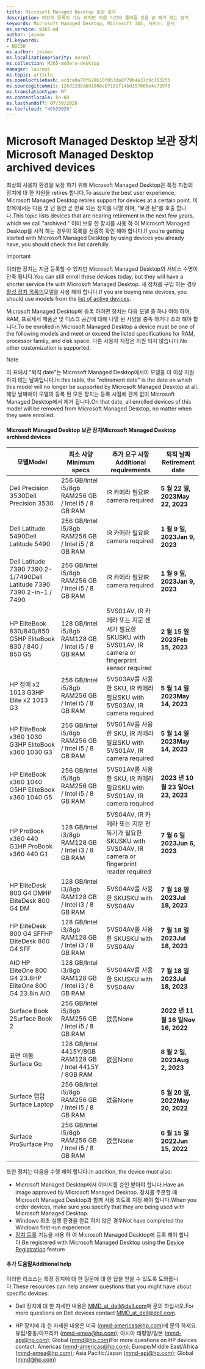 ```yaml
---
title: Microsoft Managed Desktop 보관 장치
description: 여전히 등록이 가능 하지만 지원 기간이 줄어들 것을 곧 폐기 하는 장치
keywords: Microsoft Managed Desktop, Microsoft 365, 서비스, 문서
ms.service: m365-md
author: jaimeo
f1.keywords:
- NOCSH
ms.author: jaimeo
ms.localizationpriority: normal
ms.collection: M365-modern-desktop
manager: laurawi
ms.topic: article
ms.openlocfilehash: acdca0a70fb28b10f053da8f79b4e37c9c7632f5
ms.sourcegitcommit: 126d22d8abd190beb7101f14bd357005e4c729f0
ms.translationtype: MT
ms.contentlocale: ko-KR
ms.lasthandoff: 07/30/2020
ms.locfileid: "46529926"
---
```

# <a name="microsoft-managed-desktop-archived-devices"></a><span data-ttu-id="29982-104">Microsoft Managed Desktop 보관 장치</span><span class="sxs-lookup"><span data-stu-id="29982-104">Microsoft Managed Desktop archived devices</span></span>

<span data-ttu-id="29982-105">최상의 사용자 환경을 보장 하기 위해 Microsoft Managed Desktop은 특정 지점의 장치에 대 한 지원을 retires 합니다.</span><span class="sxs-lookup"><span data-stu-id="29982-105">To assure the best user experience, Microsoft Managed Desktop retires support for devices at a certain point.</span></span> <span data-ttu-id="29982-106">이 항목에서는 다음 몇 년 동안 곧 만료 되는 장치를 나열 하며, "보관 된"를 호출 합니다.</span><span class="sxs-lookup"><span data-stu-id="29982-106">This topic lists devices that are nearing retirement in the next few years, which we call "archived."</span></span> <span data-ttu-id="29982-107">이미 보유 한 장치를 사용 하 여 Microsoft Managed Desktop을 시작 하는 경우이 목록을 신중히 확인 해야 합니다.</span><span class="sxs-lookup"><span data-stu-id="29982-107">If you're getting started with Microsoft Managed Desktop by using devices you already have, you should check this list carefully.</span></span>

>[!IMPORTANT]
><span data-ttu-id="29982-108">이러한 장치는 지금 등록할 수 있지만 Microsoft Managed Desktop의 서비스 수명이 단축 됩니다.</span><span class="sxs-lookup"><span data-stu-id="29982-108">You can still enroll these devices today, but they will have a shorter service life with Microsoft Managed Desktop.</span></span> <span data-ttu-id="29982-109">새 장치를 구입 하는 경우 [활성 장치 목록의](./device-list.md)모델을 사용 해야 합니다.</span><span class="sxs-lookup"><span data-stu-id="29982-109">If you are buying new devices, you should use models from the [list of active devices](./device-list.md).</span></span>

<!-- Microsoft 365 E5; Device as a Service -->
<!-- Split from device & technologies topic. Destination topic for aka.ms/device-list  -->
<span data-ttu-id="29982-110">Microsoft Managed Desktop에 등록 하려면 장치는 다음 모델 중 하나 여야 하며, RAM, 프로세서 제품군 및 디스크 공간에 대해 나열 된 사양을 충족 하거나 초과 해야 합니다.</span><span class="sxs-lookup"><span data-stu-id="29982-110">To be enrolled in Microsoft Managed Desktop a device must be one of the following models and meet or exceed the listed specifications for RAM, processor family, and disk space.</span></span> <span data-ttu-id="29982-111">다른 사용자 지정은 지원 되지 않습니다.</span><span class="sxs-lookup"><span data-stu-id="29982-111">No other customization is supported.</span></span>



>[!NOTE]
><span data-ttu-id="29982-112">이 표에서 "퇴직 date"는 Microsoft Managed Desktop에서이 모델을 더 이상 지원 하지 않는 날짜입니다.</span><span class="sxs-lookup"><span data-stu-id="29982-112">In this table, the "retirement date" is the date on which this model will no longer be supported by Microsoft Managed Desktop at all.</span></span> <span data-ttu-id="29982-113">해당 날짜에이 모델의 등록 된 모든 장치는 등록 시점에 관계 없이 Microsoft Managed Desktop에서 제거 됩니다.</span><span class="sxs-lookup"><span data-stu-id="29982-113">On that date, all enrolled devices of this model will be removed from Microsoft Managed Desktop, no matter when they were enrolled.</span></span>

#### <a name="microsoft-managed-desktop-archived-devices"></a><span data-ttu-id="29982-114">Microsoft Managed Desktop 보관 장치</span><span class="sxs-lookup"><span data-stu-id="29982-114">Microsoft Managed Desktop archived devices</span></span>

| <span data-ttu-id="29982-115">모델</span><span class="sxs-lookup"><span data-stu-id="29982-115">Model</span></span>  | <span data-ttu-id="29982-116">최소 사양</span><span class="sxs-lookup"><span data-stu-id="29982-116">Minimum specs</span></span>  | <span data-ttu-id="29982-117">추가 요구 사항 </span><span class="sxs-lookup"><span data-stu-id="29982-117">Additional requirements</span></span>  | <span data-ttu-id="29982-118">퇴직 날짜</span><span class="sxs-lookup"><span data-stu-id="29982-118">Retirement date</span></span> |
|---------|---------|---------|---------|
| <span data-ttu-id="29982-119">Dell Precision 3530</span><span class="sxs-lookup"><span data-stu-id="29982-119">Dell Precision 3530</span></span>| <span data-ttu-id="29982-120">256 GB/Intel i5/8gb RAM</span><span class="sxs-lookup"><span data-stu-id="29982-120">256 GB / Intel i5 / 8 GB RAM</span></span> | <span data-ttu-id="29982-121">IR 카메라 필요</span><span class="sxs-lookup"><span data-stu-id="29982-121">IR camera required</span></span> | <span data-ttu-id="29982-122">**5 월 22 일, 2023**</span><span class="sxs-lookup"><span data-stu-id="29982-122">**May 22, 2023**</span></span> |
| <span data-ttu-id="29982-123">Dell Latitude 5490</span><span class="sxs-lookup"><span data-stu-id="29982-123">Dell Latitude 5490</span></span>| <span data-ttu-id="29982-124">256 GB/Intel i5/8gb RAM</span><span class="sxs-lookup"><span data-stu-id="29982-124">256 GB / Intel i5 / 8 GB RAM</span></span> | <span data-ttu-id="29982-125">IR 카메라 필요</span><span class="sxs-lookup"><span data-stu-id="29982-125">IR camera required</span></span> | <span data-ttu-id="29982-126">**1 월 9 일, 2023**</span><span class="sxs-lookup"><span data-stu-id="29982-126">**Jan 9, 2023**</span></span> |
| <span data-ttu-id="29982-127">Dell Latitude 7390 7390 2-1/7490</span><span class="sxs-lookup"><span data-stu-id="29982-127">Dell Latitude 7390 7390 2-in-1 / 7490</span></span> | <span data-ttu-id="29982-128">256 GB/Intel i5/8gb RAM</span><span class="sxs-lookup"><span data-stu-id="29982-128">256 GB / Intel i5 / 8 GB RAM</span></span>   | <span data-ttu-id="29982-129">IR 카메라 필요</span><span class="sxs-lookup"><span data-stu-id="29982-129">IR camera required</span></span> | <span data-ttu-id="29982-130">**1 월 9 일, 2023**</span><span class="sxs-lookup"><span data-stu-id="29982-130">**Jan 9, 2023**</span></span> |
|<span data-ttu-id="29982-131">HP EliteBook 830/840/850 G5</span><span class="sxs-lookup"><span data-stu-id="29982-131">HP EliteBook 830 / 840 / 850 G5</span></span>| <span data-ttu-id="29982-132">128 GB/Intel i5/8gb RAM</span><span class="sxs-lookup"><span data-stu-id="29982-132">128 GB / Intel i5 / 8 GB RAM</span></span> | <span data-ttu-id="29982-133">5VS01AV, IR 카메라 또는 지문 센서가 필요한 SKU</span><span class="sxs-lookup"><span data-stu-id="29982-133">SKU with 5VS01AV, IR camera or fingerprint sensor required</span></span>  | <span data-ttu-id="29982-134">**2 월 15 일 2023**</span><span class="sxs-lookup"><span data-stu-id="29982-134">**Feb 15, 2023**</span></span> |
|<span data-ttu-id="29982-135">HP 정예 x2 1013 G3</span><span class="sxs-lookup"><span data-stu-id="29982-135">HP Elite x2 1013 G3</span></span>| <span data-ttu-id="29982-136">256 GB/Intel i5/8gb RAM</span><span class="sxs-lookup"><span data-stu-id="29982-136">256 GB / Intel i5 / 8 GB RAM</span></span> | <span data-ttu-id="29982-137">5VS03AV를 사용한 SKU, IR 카메라 필요</span><span class="sxs-lookup"><span data-stu-id="29982-137">SKU with 5VS03AV, IR camera required</span></span> |<span data-ttu-id="29982-138">**5 월 14 일 2023**</span><span class="sxs-lookup"><span data-stu-id="29982-138">**May 14, 2023**</span></span> |
|<span data-ttu-id="29982-139">HP EliteBook x360 1030 G3</span><span class="sxs-lookup"><span data-stu-id="29982-139">HP EliteBook x360 1030 G3</span></span>| <span data-ttu-id="29982-140">256 GB/Intel i5/8gb RAM</span><span class="sxs-lookup"><span data-stu-id="29982-140">256 GB / Intel i5 / 8 GB RAM</span></span> | <span data-ttu-id="29982-141">5VS01AV를 사용한 SKU, IR 카메라 필요</span><span class="sxs-lookup"><span data-stu-id="29982-141">SKU with 5VS01AV, IR camera required</span></span> |<span data-ttu-id="29982-142">**5 월 14 일 2023**</span><span class="sxs-lookup"><span data-stu-id="29982-142">**May 14, 2023**</span></span> |
|<span data-ttu-id="29982-143">HP EliteBook x360 1040 G5</span><span class="sxs-lookup"><span data-stu-id="29982-143">HP EliteBook x360 1040 G5</span></span>| <span data-ttu-id="29982-144">256 GB/Intel i5/8gb RAM</span><span class="sxs-lookup"><span data-stu-id="29982-144">256 GB / Intel i5 / 8 GB RAM</span></span> | <span data-ttu-id="29982-145">5VS01AV를 사용한 SKU, IR 카메라 필요</span><span class="sxs-lookup"><span data-stu-id="29982-145">SKU with 5VS01AV, IR camera required</span></span> | <span data-ttu-id="29982-146">**2023 년 10 월 23 일**</span><span class="sxs-lookup"><span data-stu-id="29982-146">**Oct 23, 2023**</span></span> |
|<span data-ttu-id="29982-147">HP ProBook x360 440 G1</span><span class="sxs-lookup"><span data-stu-id="29982-147">HP ProBook x360 440 G1</span></span>| <span data-ttu-id="29982-148">128 GB/Intel i3/8gb RAM</span><span class="sxs-lookup"><span data-stu-id="29982-148">128 GB / Intel i3 / 8 GB RAM</span></span> | <span data-ttu-id="29982-149">5VS04AV, IR 카메라 또는 지문 판독기가 필요한 SKU</span><span class="sxs-lookup"><span data-stu-id="29982-149">SKU with 5VS04AV, IR camera or fingerprint reader required</span></span> | <span data-ttu-id="29982-150">**7 월 6 일 2023**</span><span class="sxs-lookup"><span data-stu-id="29982-150">**Jun 6, 2023**</span></span> |
|<span data-ttu-id="29982-151">HP EliteDesk 800 G4 DM</span><span class="sxs-lookup"><span data-stu-id="29982-151">HP EliteDesk 800 G4 DM</span></span> | <span data-ttu-id="29982-152">128 GB/Intel i3/8gb RAM</span><span class="sxs-lookup"><span data-stu-id="29982-152">128 GB / Intel i3 / 8 GB RAM</span></span> | <span data-ttu-id="29982-153">5VS04AV를 사용한 SKU</span><span class="sxs-lookup"><span data-stu-id="29982-153">SKU with 5VS04AV</span></span> | <span data-ttu-id="29982-154">**7 월 18 일 2023**</span><span class="sxs-lookup"><span data-stu-id="29982-154">**Jul 18, 2023**</span></span> |
|<span data-ttu-id="29982-155">HP EliteDesk 800 G4 SFF</span><span class="sxs-lookup"><span data-stu-id="29982-155">HP EliteDesk 800 G4 SFF</span></span> | <span data-ttu-id="29982-156">128 GB/Intel i3/8gb RAM</span><span class="sxs-lookup"><span data-stu-id="29982-156">128 GB / Intel i3 / 8 GB RAM</span></span> | <span data-ttu-id="29982-157">5VS04AV를 사용한 SKU</span><span class="sxs-lookup"><span data-stu-id="29982-157">SKU with 5VS04AV</span></span> | <span data-ttu-id="29982-158">**7 월 18 일 2023**</span><span class="sxs-lookup"><span data-stu-id="29982-158">**Jul 18, 2023**</span></span> |
|<span data-ttu-id="29982-159">AIO HP EliteOne 800 G4 23.8</span><span class="sxs-lookup"><span data-stu-id="29982-159">HP EliteOne 800 G4 23.8in AIO</span></span> |<span data-ttu-id="29982-160">128 GB/Intel i3/8gb RAM</span><span class="sxs-lookup"><span data-stu-id="29982-160">128 GB / Intel i3 / 8 GB RAM</span></span> |<span data-ttu-id="29982-161">5VS04AV를 사용한 SKU</span><span class="sxs-lookup"><span data-stu-id="29982-161">SKU with 5VS04AV</span></span>| <span data-ttu-id="29982-162">**7 월 18 일 2023**</span><span class="sxs-lookup"><span data-stu-id="29982-162">**Jul 18, 2023**</span></span> |
|<span data-ttu-id="29982-163">Surface Book 2</span><span class="sxs-lookup"><span data-stu-id="29982-163">Surface Book 2</span></span>| <span data-ttu-id="29982-164">256 GB/Intel i5/8gb RAM</span><span class="sxs-lookup"><span data-stu-id="29982-164">256 GB / Intel i5 / 8 GB RAM</span></span> | <span data-ttu-id="29982-165">없음</span><span class="sxs-lookup"><span data-stu-id="29982-165">None</span></span> | <span data-ttu-id="29982-166">**2022 년 11 월 16 일**</span><span class="sxs-lookup"><span data-stu-id="29982-166">**Nov 16, 2022**</span></span> |
|<span data-ttu-id="29982-167">표면 이동</span><span class="sxs-lookup"><span data-stu-id="29982-167">Surface Go</span></span>| <span data-ttu-id="29982-168">128 GB/Intel 4415Y/8GB RAM</span><span class="sxs-lookup"><span data-stu-id="29982-168">128 GB / Intel 4415Y / 8GB RAM</span></span> | <span data-ttu-id="29982-169">없음</span><span class="sxs-lookup"><span data-stu-id="29982-169">None</span></span> | <span data-ttu-id="29982-170">**8 월 2 일, 2023**</span><span class="sxs-lookup"><span data-stu-id="29982-170">**Aug 2, 2023**</span></span> |
|<span data-ttu-id="29982-171">Surface 랩탑</span><span class="sxs-lookup"><span data-stu-id="29982-171">Surface Laptop</span></span>| <span data-ttu-id="29982-172">256 GB/Intel i5/8gb RAM</span><span class="sxs-lookup"><span data-stu-id="29982-172">256 GB / Intel i5 / 8 GB RAM</span></span> | <span data-ttu-id="29982-173">없음</span><span class="sxs-lookup"><span data-stu-id="29982-173">None</span></span> | <span data-ttu-id="29982-174">**5 월 20 일, 2022**</span><span class="sxs-lookup"><span data-stu-id="29982-174">**May 20, 2022**</span></span> |
|<span data-ttu-id="29982-175">Surface Pro</span><span class="sxs-lookup"><span data-stu-id="29982-175">Surface Pro</span></span>| <span data-ttu-id="29982-176">256 GB/Intel i5/8gb RAM</span><span class="sxs-lookup"><span data-stu-id="29982-176">256 GB / Intel i5 / 8 GB RAM</span></span> | <span data-ttu-id="29982-177">없음</span><span class="sxs-lookup"><span data-stu-id="29982-177">None</span></span> | <span data-ttu-id="29982-178">**6 월 15 일 2022**</span><span class="sxs-lookup"><span data-stu-id="29982-178">**Jun 15, 2022**</span></span> |


<span data-ttu-id="29982-179">또한 장치는 다음을 수행 해야 합니다.</span><span class="sxs-lookup"><span data-stu-id="29982-179">In addition, the device must also:</span></span>

- <span data-ttu-id="29982-180">Microsoft Managed Desktop에서 이미지를 승인 받아야 합니다.</span><span class="sxs-lookup"><span data-stu-id="29982-180">Have an image approved by Microsoft Managed Desktop.</span></span> <span data-ttu-id="29982-181">장치를 주문할 때 Microsoft Managed Desktop과 함께 사용 되도록 지정 해야 합니다.</span><span class="sxs-lookup"><span data-stu-id="29982-181">When you order devices, make sure you specify that they are being used with Microsoft Managed Desktop.</span></span>
- <span data-ttu-id="29982-182">Windows 최초 실행 환경을 완료 하지 않은 경우</span><span class="sxs-lookup"><span data-stu-id="29982-182">Not have completed the Windows first-run experience.</span></span>
- <span data-ttu-id="29982-183">[장치 등록](https://aka.ms/mmddrhelp) 기능을 사용 하 여 Microsoft Managed Desktop에 등록 해야 합니다.</span><span class="sxs-lookup"><span data-stu-id="29982-183">Be registered with Microsoft Managed Desktop using the [Device Registration](https://aka.ms/mmddrhelp) feature</span></span>

#### <a name="additional-help"></a><span data-ttu-id="29982-184">추가 도움말</span><span class="sxs-lookup"><span data-stu-id="29982-184">Additional help</span></span>

<span data-ttu-id="29982-185">이러한 리소스는 특정 장치에 대 한 질문에 대 한 답을 얻을 수 있도록 도와줍니다.</span><span class="sxs-lookup"><span data-stu-id="29982-185">These resources can help answer questions that you might have about specific devices:</span></span>

- <span data-ttu-id="29982-186">Dell 장치에 대 한 자세한 내용은 [MMD_at_dell@dell.com](mailto:MMD_at_dell@dell.com)에 문의 하십시오.</span><span class="sxs-lookup"><span data-stu-id="29982-186">For more questions on Dell devices contact [MMD_at_dell@dell.com](mailto:MMD_at_dell@dell.com).</span></span>

- <span data-ttu-id="29982-187">HP 장치에 대 한 자세한 내용은 미국 ([mmd-americas@hp.com](mailto:mmd-americas@hp.com))에 문의 하세요. 유럽/중동/아프리카 ([mmd-emea@hp.com](mailto:mmd-emea@hp.com)); 아시아 태평양/일본 ([mmd-apj@hp.com](mailto:mmd-apj@hp.com)); Global ([mmd@hp.com](mailto:mmd@hp.com))</span><span class="sxs-lookup"><span data-stu-id="29982-187">For more questions on HP devices contact: Americas ([mmd-americas@hp.com](mailto:mmd-americas@hp.com)); Europe/Middle East/Africa ([mmd-emea@hp.com](mailto:mmd-emea@hp.com)); Asia Pacific/Japan ([mmd-apj@hp.com](mailto:mmd-apj@hp.com)); Global ([mmd@hp.com](mailto:mmd@hp.com))</span></span>

